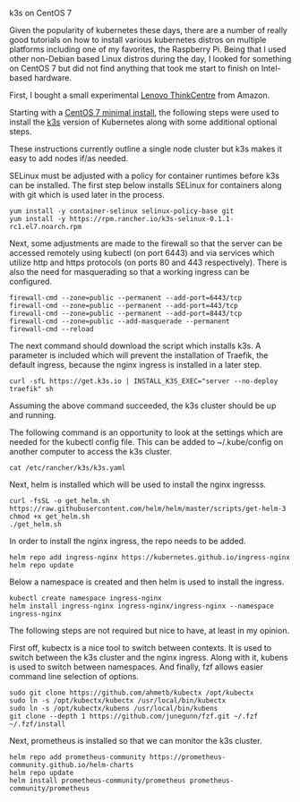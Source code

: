 k3s on CentOS 7

Given the popularity of kubernetes these days, there are a number of really good tutorials on how to install various kubernetes distros on multiple platforms including one of my favorites, the Raspberry Pi.  Being that I used other non-Debian based Linux distros during the day, I looked for something on CentOS 7 but did not find anything that took me start to finish on Intel-based hardware.

First, I bought a small experimental [Lenovo ThinkCentre](https://www.amazon.com/dp/B07G4LVZQZ/ref=cfb_at_prodpg) from Amazon.

Starting with a [CentOS 7 minimal install](http://mirror.centos.iad1.serverforge.org/7.8.2003/isos/x86_64/CentOS-7-x86_64-Minimal-2003.iso), the following steps were used to install the [k3s](https://k3s.io/) version of Kubernetes along with some additional optional steps.

These instructions currently outline a single node cluster but k3s makes it easy to add nodes if/as needed.

SELinux must be adjusted with a policy for container runtimes before k3s can be installed.  The first step below installs SELinux for containers along with git which is used later in the process.

```
yum install -y container-selinux selinux-policy-base git
yum install -y https://rpm.rancher.io/k3s-selinux-0.1.1-rc1.el7.noarch.rpm
```

Next, some adjustments are made to the firewall so that the server can be accessed remotely using kubectl (on port 6443)  and via services which utilize http and https protocols (on ports 80 and 443 respectively).
There is also the need for masquerading so that a working ingress can be configured.
```
firewall-cmd --zone=public --permanent --add-port=6443/tcp
firewall-cmd --zone=public --permanent --add-port=443/tcp
firewall-cmd --zone=public --permanent --add-port=8443/tcp
firewall-cmd --zone=public --add-masquerade --permanent
firewall-cmd --reload
```

The next command should download the script which installs k3s.  A parameter is included which will prevent the installation of Traefik, the default ingress, because the nginx ingress is installed in a later step.
```
curl -sfL https://get.k3s.io | INSTALL_K3S_EXEC="server --no-deploy traefik" sh
```

Assuming the above command succeeded, the k3s cluster should be up and running.

The following command is an opportunity to look at the settings which are needed for the kubectl config file.  This can be added to ~/.kube/config on another computer to access the k3s cluster.
```
cat /etc/rancher/k3s/k3s.yaml
```

Next, helm is installed which will be used to install the nginx ingresss.
```
curl -fsSL -o get_helm.sh https://raw.githubusercontent.com/helm/helm/master/scripts/get-helm-3
chmod +x get_helm.sh 
./get_helm.sh
```

In order to install the nginx ingress, the repo needs to be added.
```
helm repo add ingress-nginx https://kubernetes.github.io/ingress-nginx
helm repo update
```

Below a namespace is created and then helm is used to install the ingress.
```
kubectl create namespace ingress-nginx 
helm install ingress-nginx ingress-nginx/ingress-nginx --namespace ingress-nginx
```

The following steps are not required but nice to have, at least in my opinion.

First off, kubectx is a nice tool to switch between contexts.  It is used to switch between the k3s cluster and the nginx ingress.  Along with it, kubens is used to switch between namespaces.  And finally, fzf allows easier command line selection of options.
```
sudo git clone https://github.com/ahmetb/kubectx /opt/kubectx
sudo ln -s /opt/kubectx/kubectx /usr/local/bin/kubectx
sudo ln -s /opt/kubectx/kubens /usr/local/bin/kubens
git clone --depth 1 https://github.com/junegunn/fzf.git ~/.fzf
~/.fzf/install
```

Next, prometheus is installed so that we can monitor the k3s cluster.
```
helm repo add prometheus-community https://prometheus-community.github.io/helm-charts
helm repo update
helm install prometheus-community/prometheus prometheus-community/prometheus
```